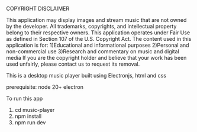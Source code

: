 COPYRIGHT DISCLAIMER

This application may display images and stream music that are not owned by the developer. All trademarks, copyrights, and intellectual property belong to their respective owners.
This application operates under Fair Use as defined in Section 107 of the U.S. Copyright Act. The content used in this application is for:
1)Educational and informational purposes
2)Personal and non-commercial use
3)Research and commentary on music and digital media
If you are the copyright holder and believe that your work has been used unfairly, please contact us to request its removal.

This is a desktop music player built using Electronjs, html and css

prerequisite:
node 20+
electron 

To run this app
1) cd music-player
2) npm install
3) npm run dev


